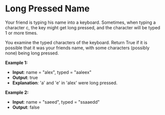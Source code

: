 # Long Pressed Name

Your friend is typing his name into a keyboard. Sometimes, when typing a character c, the key might get long pressed, and the character will be typed 1 or more times.

You examine the typed characters of the keyboard. Return True if it is possible that it was your friends name, with some characters (possibly none) being long pressed.

**Example 1:**

- **Input**: name = "alex", typed = "aaleex"
- **Output**: true
- **Explanation**: 'a' and 'e' in 'alex' were long pressed.

**Example 2:**

- **Input**: name = "saeed", typed = "ssaaedd"
- **Output**: false
